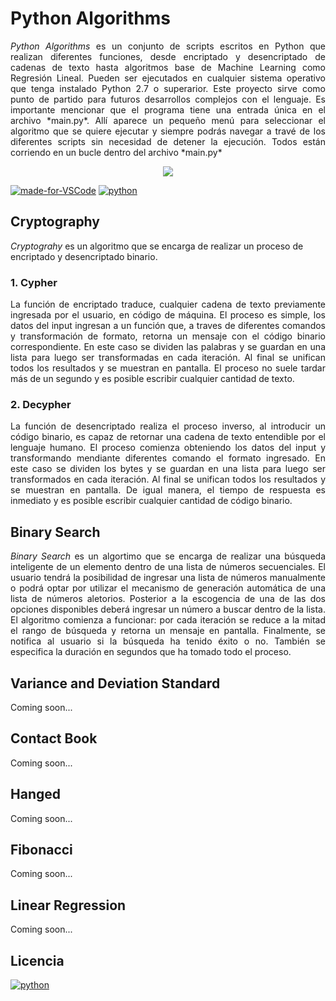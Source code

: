 # Python Algorithms

<p align="justify">
<i>Python Algorithms</i> es un conjunto de scripts escritos en Python que realizan diferentes funciones, desde encriptado y desencriptado de cadenas de texto hasta algoritmos base de Machine Learning como Regresión Lineal. Pueden ser ejecutados en cualquier sistema operativo que tenga instalado Python 2.7 o superarior. Este proyecto sirve como punto de partido para futuros desarrollos complejos con el lenguaje. Es importante mencionar que el programa tiene una entrada única en el archivo *main.py*. Allí aparece un pequeño menú para seleccionar el algoritmo que se quiere ejecutar y siempre podrás navegar a travé de los diferentes scripts sin necesidad de detener la ejecución. Todos están corriendo en un bucle dentro del archivo *main.py*
</p>

<p align="center">
  <img src="https://taufanlubis.files.wordpress.com/2011/02/python01.png"/>
</p>

[![made-for-VSCode](https://img.shields.io/badge/Made%20for-VSCode-1f425f.svg)](https://code.visualstudio.com/)
[![python](https://img.shields.io/badge/python-2.6%2B-blue.svg)](https://python.org/)

## Cryptography

*Cryptograhy* es un algoritmo que se encarga de realizar un proceso de encriptado y desencriptado binario.

### 1. Cypher

<p align="justify">
La función de encriptado traduce, cualquier cadena de texto previamente ingresada por el usuario, en código de máquina. El proceso es simple, los datos del input ingresan a un función que, a traves de diferentes comandos y transformación de formato, retorna un mensaje con el código binario correspondiente. En este caso se dividen las palabras y se guardan en una lista para luego ser transformadas en cada iteración. Al final se unifican todos los resultados y se muestran en pantalla. El proceso no suele tardar más de un segundo y es posible escribir cualquier cantidad de texto.
</p>

### 2. Decypher

<p align="justify">
La función de desencriptado realiza el proceso inverso, al introducir un código binario, es capaz de retornar una cadena de texto entendible por el lenguaje humano. El proceso comienza obteniendo los datos del input y transformando mendiante diferentes comando el formato ingresado. En este caso se dividen los bytes y se guardan en una lista para luego ser transformados en cada iteración. Al final se unifican todos los resultados y se muestran en pantalla. De igual manera, el tiempo de respuesta es inmediato y es posible escribir cualquier cantidad de código binario.
</p>

## Binary Search

<p align="justify">
<i>Binary Search</i> es un algortimo que se encarga de realizar una búsqueda inteligente de un elemento dentro de una lista de números secuenciales. El usuario tendrá la posibilidad de ingresar una lista de números manualmente o podrá optar por utilizar el mecanismo de generación automática de una lista de números aletorios. Posterior a la escogencia de una de las dos opciones disponibles deberá ingresar un número a buscar dentro de la lista. El algoritmo comienza a funcionar: por cada iteración se reduce a la mitad el rango de búsqueda y retorna un mensaje en pantalla. Finalmente, se notifica al usuario si la búsqueda ha tenido éxito o no. También se especifica la duración en segundos que ha tomado todo el proceso.
</p>

## Variance and Deviation Standard

Coming soon...

## Contact Book

Coming soon...

## Hanged

Coming soon...

## Fibonacci

Coming soon...

## Linear Regression

Coming soon...

## Licencia

[![python](https://img.shields.io/npm/l/express.svg)](https://www.python.org/)
